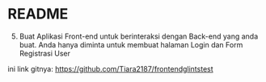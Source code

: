 # README #
5. Buat Aplikasi Front-end untuk berinteraksi dengan Back-end yang anda buat. Anda hanya diminta untuk membuat halaman Login dan Form Registrasi User 

ini link gitnya: https://github.com/Tiara2187/frontendglintstest